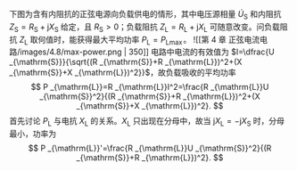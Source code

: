 下图为含有内阻抗的正弦电源向负载供电的情形，其中电压源相量 $\dot{U}_{\mathrm{S}}$ 和内阻抗 $Z _{\mathrm{S}}=R _{\mathrm{S}}+\mathrm{j}X _{\mathrm{S}}$ 给定，且 $R _{\mathrm{S}}>0$；负载阻抗 $Z _{\mathrm{L}}=R _{\mathrm{L}}+\mathrm{j}X _{\mathrm{L}}$ 可随意改变。问负载阻抗 $Z _{\mathrm{L}}$ 取何值时，能获得最大平均功率 $P _{\mathrm{L}}=P _{\mathrm{L}\max}$。
![[第 4 章 正弦电流电路/images/4.8/max-power.png | 350]]
电路中电流的有效值为 $I=\dfrac{U _{\mathrm{S}}}{\sqrt{(R _{\mathrm{S}}+R _{\mathrm{L}})^2+(X _{\mathrm{S}}+X _{\mathrm{L}})^2}}$，故负载吸收的平均功率 $$ P _{\mathrm{L}}=R _{\mathrm{L}}I^2=\frac{R _{\mathrm{L}}U _{\mathrm{S}}^2}{(R _{\mathrm{S}}+R _{\mathrm{L}})^2+(X _{\mathrm{S}}+X _{\mathrm{L}})^2}. $$
首先讨论 $P _{\mathrm{L}}$ 与电抗 $X _{\mathrm{L}}$ 的关系。$X _{\mathrm{L}}$ 只出现在分母中，故当 $\mathrm{j}X _{\mathrm{L}}=-\mathrm{j}X _{\mathrm{S}}$ 时，分母最小，功率为 $$ P _{\mathrm{L}}'=\frac{R _{\mathrm{L}}U _{\mathrm{S}}^2}{(R _{\mathrm{S}}+R _{\mathrm{L}})^2}. $$

